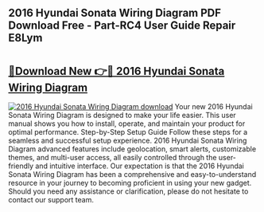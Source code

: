 ## 2016 Hyundai Sonata Wiring Diagram PDF Download Free - Part-RC4 User Guide Repair E8Lym

# <h2><a href="http://dfqmtxt.blite.top/?on=2016+Hyundai+Sonata+Wiring+Diagram">🔗Download New 👉🔴 2016 Hyundai Sonata Wiring Diagram</a></h2>

[![2016 Hyundai Sonata Wiring Diagram download](https://i.imgur.com/lujVjoI.png)](http://dfqmtxt.blite.top/?on=2016+Hyundai+Sonata+Wiring+Diagram)
Your new 2016 Hyundai Sonata Wiring Diagram is designed to make your life easier. This user manual shows you how to install, operate, and maintain your product for optimal performance. Step-by-Step Setup Guide Follow these steps for a seamless and successful setup experience. 2016 Hyundai Sonata Wiring Diagram advanced features include geolocation, smart alerts, customizable themes, and multi-user access, all easily controlled through the user-friendly and intuitive interface. Our expectation is that the 2016 Hyundai Sonata Wiring Diagram has been a comprehensive and easy-to-understand resource in your journey to becoming proficient in using your new gadget. Should you need any assistance or clarification, please do not hesitate to contact our support team.
